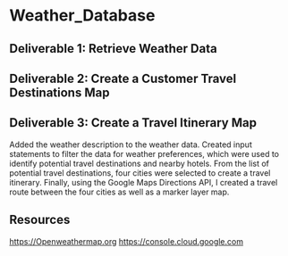 # Weather_Database
## Deliverable 1: Retrieve Weather Data
## Deliverable 2: Create a Customer Travel Destinations Map
## Deliverable 3: Create a Travel Itinerary Map 
Added the weather description to the weather data. Created input statements to filter the data for weather preferences, which were used to identify potential travel destinations and nearby hotels. From the list of potential travel destinations, four cities were selected to create a travel itinerary. Finally, using the Google Maps Directions API, I created a travel route between the four cities as well as a marker layer map.
## Resources
https://Openweathermap.org
https://console.cloud.google.com

